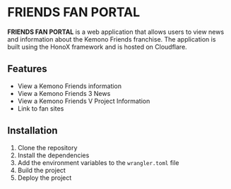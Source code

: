 # FRIENDS FAN PORTAL

**FRIENDS FAN PORTAL** is a web application that allows users to view news and information about the Kemono Friends franchise. The application is built using the HonoX framework and is hosted on Cloudflare.

## Features

- View a Kemono Friends information
- View a Kemono Friends 3 News
- View a Kemono Friends V Project Information
- Link to fan sites

## Installation

1. Clone the repository
2. Install the dependencies
3. Add the environment variables to the `wrangler.toml` file
4. Build the project
5. Deploy the project
